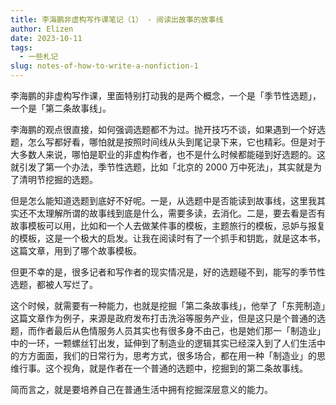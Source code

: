 ```yaml
---
title: 李海鹏非虚构写作课笔记（1） - 阅读出故事的故事线
author: Elizen
date: 2023-10-11
tags:
  - 一些札记
slug: notes-of-how-to-write-a-nonfiction-1
---
```

李海鹏的非虚构写作课，里面特别打动我的是两个概念，一个是「季节性选题」，一个是「第二条故事线」。

李海鹏的观点很直接，如何强调选题都不为过。抛开技巧不谈，如果遇到一个好选题，怎么写都好看，哪怕就是按照时间线从头到尾记录下来，它也精彩。但是对于大多数人来说，哪怕是职业的非虚构作者，也不是什么时候都能碰到好选题的。这就引发了第一个办法，季节性选题，比如「北京的 2000 万中死法」，其实就是为了清明节挖掘的选题。

但是怎么能知道选题到底好不好呢。一是，从选题中是否能读到故事线，这里我其实还不太理解所谓的故事线到底是什么，需要多读，去消化。二是，要去看是否有故事模板可以用，比如和一个人去做某件事的模板，主题旅行的模板，忌妒与报复的模板，这是一个极大的启发。让我在阅读时有了一个抓手和钥匙，就是这本书，这篇文章，用到了哪个故事模板。

但更不幸的是，很多记者和写作者的现实情况是，好的选题碰不到，能写的季节性选题，都被人写烂了。

这个时候，就需要有一种能力，也就是挖掘「第二条故事线」，他举了「东莞制造」这篇文章作为例子，来源是政府发布打击洗浴等服务产业，但是这只是个普通的选题，而作者最后从色情服务人员其实也有很多身不由己，也是她们那一「制造业」中的一环，一颗螺丝钉出发，延伸到了制造业的逻辑其实已经深入到了人们生活中的方方面面，我们的日常行为，思考方式，很多场合，都在用一种「制造业」的思维行事。这个视角，就是作者在一个普通的选题中，挖掘到的第二条故事线。

简而言之，就是要培养自己在普通生活中拥有挖掘深层意义的能力。